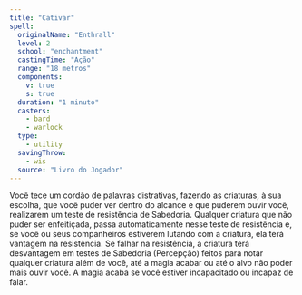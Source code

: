 ```yaml
---
title: "Cativar"
spell:
  originalName: "Enthrall"
  level: 2
  school: "enchantment"
  castingTime: "Ação"
  range: "18 metros"
  components:
    v: true
    s: true
  duration: "1 minuto"
  casters:
    - bard
    - warlock
  type:
    - utility
  savingThrow:
    - wis
  source: "Livro do Jogador"
---
```


Você tece um cordão de palavras distrativas, fazendo as criaturas, à sua escolha, que você puder ver dentro do alcance e que puderem ouvir você, realizarem um teste de resistência de Sabedoria. Qualquer criatura que não puder ser enfeitiçada, passa automaticamente nesse teste de resistência e, se você ou seus companheiros estiverem lutando com a criatura, ela terá vantagem na resistência. Se falhar na resistência, a criatura terá desvantagem em testes de Sabedoria (Percepção) feitos para notar qualquer criatura além de você, até a magia acabar ou até o alvo não poder mais ouvir você. A magia acaba se você estiver incapacitado ou incapaz de falar.
